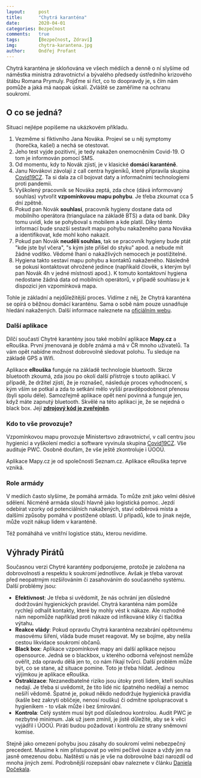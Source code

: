 ```yaml
---
layout:     post
title:      "Chytrá karanténa"
date:       2020-04-01
categories: Bezpečnost
comments:   true
tags:       [Bezpečnost, Zdraví]
img:        chytra-karantena.jpg
author:     Ondřej Profant
---
```


Chytrá karanténa je skloňována ve všech médiích a denně o ní slyšíme od náměstka ministra zdravotnictví a bývalého předsedy ústředního krizového štábu Romana Prymuly. Pojďme si říct, co to doopravdy je, s čím nám pomůže a jaká má naopak úskalí. Zvláště se zaměříme na ochranu soukromí.

<!--more-->

## O co se jedná?

Situaci nejlépe popíšeme na ukázkovém příkladu. 

1. Vezměme si fiktivního Jana Nováka. Projeví se u něj symptomy (horečka, kašel) a nechá se otestovat. 
2. Jeho test vyjde pozitivní, je tedy nakažen onemocněním Covid-19. O tom je informován pomocí SMS.
3. Od momentu, kdy to Novák zjistí, je v klasické **domácí karanténě**.
4. Janu Novákovi závolají z call centra hygieniků, které připravila skupina [Covid19CZ](https://covid19cz.cz). Ta si dala za cíl bojovat daty a informačními technologiemi proti pandemii.
5. Vyškolený pracovník se Nováka zeptá, zda chce (dává informovaný souhlas) vytvořit **vzpomínkovou mapu pohybu**. Je třeba zkoumat cca 5 dní zpětně.
6. Pokud pan Novák **souhlasí**, pracovník hygieny dostane data od mobilního operátora (triangulace na základě BTS) a data od bank. Díky tomu uvidí, kde se pohyboval s mobilem a kde platil. Díky těmto informací bude snazší sestavit mapu pohybu nakaženého pana Nováka a identifikovat, kde mohl koho nakazit.
7. Pokud pan Novák **neudělí souhlas**, tak se pracovník hygieny bude ptát "kde jste byl včera", "s kým jste přišel do styku" apod. a nebude mít žádné vodítko. Vědomé lhaní o nakažlivých nemocech je postižitelné.
8. Hygiena takto sestaví mapu pohybu a kontaktů nakaženého. Následně se pokusí kontaktovat ohrožené jedince (napříkald člověk, s kterým byl pan Novák 4h v jedné místnosti apod.). K tomuto kontaktovní hygiena nedostane žádná data od mobilních operátorů, v případě souhlasu je k dispozici jen vzpomínková mapa.

Tohle je základní a nejdůležitější proces. Vidíme z něj, že Chytrá karanténa se opírá o běžnou domácí karanténu. Sama o sobě nám pouze usnadňuje hledání nakažených. Další informace naleznete na [oficiálním webu](https://covid19cz.cz/covid19-cz/manifest/chytra-karantena).

### Další aplikace

Dílčí součastí Chytré karantény jsou také mobilní aplikace **Mapy.cz** a eRouška. První jmenovaná je dobře známá a má v ČR mnoho uživatelů. Ta vám opět nabídne možnost dobrovolně sledovat polohu. Tu sleduje na základě GPS a Wifi. 

Aplikace **eRouška** funguje na základě technologie bluetooth. Skrze bluetooth zkoumá, zda jsou po okolí další přístroje s touto aplikací. V případě, že držitel zjistí, že je roznašeč, následuje proces vyhodnocení, s kým vším se potkal a zda to setkání mělo vyšší pravděpodobnost přenosu (byli spolu déle). Samozřejmě aplikace opět není povinná a funguje jen, když máte zapnutý bluetooth. Skvělé na této aplikaci je, že se nejedná o black box. Její [**zdrojový kód je zveřejněn**](https://github.com/covid19cz/).

### Kdo to vše provozuje?

Vzpomínkovou mapu provozuje Ministertsvo zdravotnictví, v call centru jsou hygienici a vyškolení medici a software vyvinula skupina [Covid19CZ](hhttps://covid19cz.cz). Vše audituje PWC. Osobně doufám, že vše ještě zkontroluje i ÚOOÚ.

Aplikace Mapy.cz je od společnosti Seznam.cz. Aplikace eRouška teprve vzniká.

### Role armády

V mediích často slyšíme, že pomáhá armáda. To může znít jako velmi děsivé sdělení. Nicméně armáda slouží hlavně jako logistická pomoc. Jezdí odebírat vzorky od potenciálních nakažených, staví odběrová místa a dalšími způsoby pomáhá v postižené oblasti. U případů, kde to jinak nejde, může vozit nákup lidem v karanténě. 

Též pomáháhá ve vnitřní logistice státu, kterou nevidíme.

## Výhrady Pirátů

Současnou verzi Chytré karantény podporujeme, protože je založena na dobrovolnosti a respektu k soukromí jednotlivce. Avšak je třeba varovat před neopatrným rozšiřováním či zasahováním do současného systému. Další problémy jsou:

- **Efektivnost**: Je třeba si uvědomit, že nás ochrání jen důsledné dodržování hygienických pravidel. Chytrá karanténa nám pomůže rychleji odhalit kontakty, které by mohly vést k nákaze. Ale rozhodně nám nepomůže například proti nákaze od infikované kliky či tlačítka výtahu.
- **Reakce vlády**: Pokud opravdu Chytrá karanténa nezabrání opětovnému masovému šíření, vláda bude muset reagovat. My se bojíme, aby nešla cestou likvidace soukromí občanů.
- **Black box**: Aplikace vzpomínkové mapy ani další aplikace nejsou opensource. Jedná se o blackbox, u kterého odborná veřejnost nemůže ověřit, zda opravdu dělá jen to, co nám říkají tvůrci. Další problém může být, co se stane, až situace pomine. Toto je třeba hlídat. Jedinou výjimkou je aplikace eRouška.
- **Ostrakizace**: Nezanedbatelné riziko jsou útoky proti lidem, kteří souhlas nedají. Je třeba si uvědomit, že tito lidé nic špatného nedělají a nemoc nešíří vědomě. Špatné je, pokud někdo nedodržuje hygienická pravidla (kašle bez zakrytí obličeje, nenosí roušku) či odmítne spolupracovat s hygienikem - to však může i bez šmírování.
- **Kontrola**: Celý systém musí být pod důslednou kontrolou. Audit PWC je nezbytné minimum. Jak už jsem zmínil, je jistě důležité, aby se k věci vyjádřil i ÚOOÚ. Piráti budou požadovat i kontrolu ze strany sněmovní komise.

Stejně jako omezení pohybu jsou zásahy do soukromí velmi nebezpečný precedent. Musíme k nim přistupovat po velmi pečlivé úvaze a vždy jen na jasně omezenou dobu. Naštěstí u nás je vše na dobrovolné bázi narozdíl od mnoha jiných zemí. Podrobnější rozepsání obav naleznete v článku [Daniela Dočekala](https://www.lupa.cz/clanky/inteligentni-karantena-vzdavame-se-kvuli-koronaviru-soukromi/).
